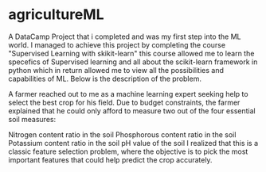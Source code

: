 # agricultureML
A DataCamp Project that i completed and was my first step into the ML world. 
I managed to achieve this project by completing the course "Supervised  Learning with skikit-learn"
this course  allowed me to learn the specefics of Supervised learning and all about the scikit-learn framework in python which in return allowed me to view all the possibilities and capabilities of ML. 
Below is the description of the problem. 

A farmer reached out to me as a machine learning expert seeking help to select the best crop for his field. Due to budget constraints, the farmer explained that he could only afford to measure two out of the four essential soil measures:

Nitrogen content ratio in the soil
Phosphorous content ratio in the soil
Potassium content ratio in the soil
pH value of the soil
I realized that this is a classic feature selection problem, where the objective is to pick the most important features that could help predict the crop accurately.

